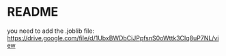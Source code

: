 # README

you need to add the .joblib file: https://drive.google.com/file/d/1UbxBWDbCiJPpfsnS0oWttk3CIq8uP7NL/view
